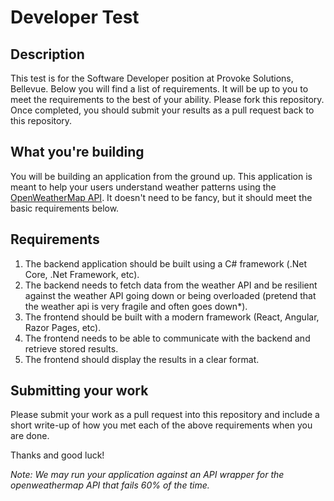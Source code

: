 # Developer Test

## Description
This test is for the Software Developer position at Provoke Solutions, Bellevue. Below you will find a list of requirements. It will be up to you to meet the requirements to the best of your ability. Please fork this repository. Once completed, you should submit your results as a pull request back to this repository.

## What you're building
You will be building an application from the ground up. This application is meant to help your users understand weather patterns using the [OpenWeatherMap API](https://openweathermap.org/). It doesn't need to be fancy, but it should meet the basic requirements below. 

## Requirements
1) The backend application should be built using a C# framework (.Net Core, .Net Framework, etc).
1) The backend needs to fetch data from the weather API and be resilient against the weather API going down or being overloaded (pretend that the weather api is very fragile and often goes down*).
1) The frontend should be built with a modern framework (React, Angular, Razor Pages, etc).
1) The frontend needs to be able to communicate with the backend and retrieve stored results.
1) The frontend should display the results in a clear format.

## Submitting your work
Please submit your work as a pull request into this repository and include a short write-up of how you met each of the above requirements when you are done.

Thanks and good luck!


*Note: We may run your application against an API wrapper for the openweathermap API that fails 60% of the time.*

